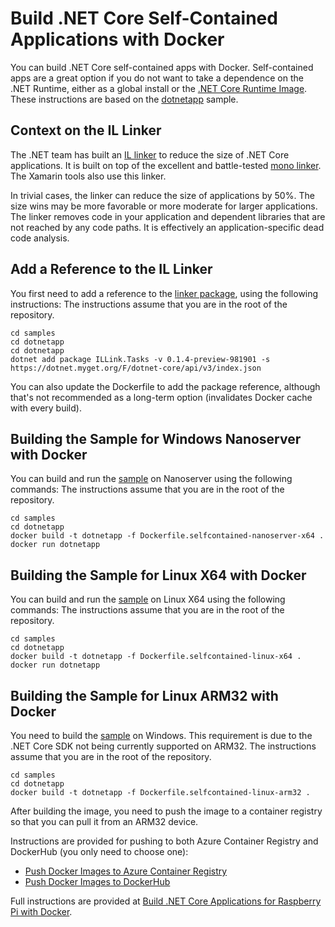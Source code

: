 # Build .NET Core Self-Contained Applications with Docker

You can build .NET Core self-contained apps with Docker. Self-contained apps are a great option if you do not want to take a dependence on the .NET Runtime, either as a global install or the [.NET Core Runtime Image](https://hub.docker.com/r/microsoft/dotnet/). These instructions are based on the [dotnetapp](README.md) sample.

## Context on the IL Linker

The .NET team has built an [IL linker](https://github.com/dotnet/core/blob/master/samples/linker-instructions.md
) to reduce the size of .NET Core applications. It is built on top of the excellent and battle-tested [mono linker](https://github.com/mono/linker). The Xamarin tools also use this linker.

In trivial cases, the linker can reduce the size of applications by 50%. The size wins may be more favorable or more moderate for larger applications. The linker removes code in your application and dependent libraries that are not reached by any code paths. It is effectively an application-specific dead code analysis.

## Add a Reference to the IL Linker

You first need to add a reference to the [linker package](https://dotnet.myget.org/feed/dotnet-core/package/nuget/Illink.Tasks), using the following instructions: The instructions assume that you are in the root of the repository.

```console
cd samples
cd dotnetapp
cd dotnetapp
dotnet add package ILLink.Tasks -v 0.1.4-preview-981901 -s https://dotnet.myget.org/F/dotnet-core/api/v3/index.json
```

You can also update the Dockerfile to add the package reference, although that's not recommended as a long-term option (invalidates Docker cache with every build).

## Building the Sample for Windows Nanoserver with Docker

You can build and run the [sample](Dockerfile.selfcontained-nanoserver-x64) on Nanoserver using the following commands: The instructions assume that you are in the root of the repository.

```console
cd samples
cd dotnetapp
docker build -t dotnetapp -f Dockerfile.selfcontained-nanoserver-x64 .
docker run dotnetapp
```

## Building the Sample for Linux X64 with Docker

You can build and run the [sample](Dockerfile.selfcontained-linux-x64) on Linux X64 using the following commands: The instructions assume that you are in the root of the repository.

```console
cd samples
cd dotnetapp
docker build -t dotnetapp -f Dockerfile.selfcontained-linux-x64 .
docker run dotnetapp
```

## Building the Sample for Linux ARM32 with Docker

You need to build the [sample](Dockerfile.selfcontained-linux-arm32) on Windows. This requirement is due to the .NET Core SDK not being currently supported on ARM32. The instructions assume that you are in the root of the repository.

```console
cd samples
cd dotnetapp
docker build -t dotnetapp -f Dockerfile.selfcontained-linux-arm32 .
```

After building the image, you need to push the image to a container registry so that you can pull it from an ARM32 device.

Instructions are provided for pushing to both Azure Container Registry and DockerHub (you only need to choose one):

* [Push Docker Images to Azure Container Registry](push-image-to-acr.md)
* [Push Docker Images to DockerHub](push-image-to-dockerhub.md)

Full instructions are provided at [Build .NET Core Applications for Raspberry Pi with Docker](dotnet-docker-arm32.md).
